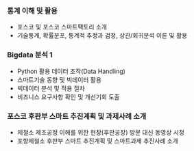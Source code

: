 ### 통계 이해 및 활용
- 포스코 및 포스코 스마트팩토리 소개
- 기술통계, 확률분포, 통계적 추정과 검정, 상관/회귀분석 이론 및 활용

### Bigdata 분석 1
- Python 활용 데이터 조작(Data Handling)
- 스마트기술 동향 및 빅데이터 활용
- 빅데이터 분석 및 적용 절차
- 비즈니스 요구사항 확인 및 개선기회 도출

### 포스코 후판부 스마트 추진계획 및 과제사례 소개
- 제철소 제조공정 이해를 위한 현장(후판공장) 방문 대신 동영상 시청
- 포항제철소 후판부 스마트 추진계획 및 스마트과제 추진사례 소개
